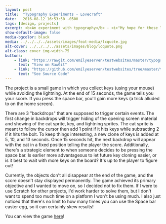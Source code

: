 ```yaml
---
layout: post
title:  "Typography Experiments - Lovecraft"
date:   2016-08-12 16:53:50 -0500
tags: [design, projects]
excerpt: <b>An experiment with typography</b> - <i>"My hope for these little blog posts is to document my process and hopefully be able to learn from it in retrospect when I do another portfolio."</i>
show-default-image: false
media-bgcolor: black
media: ../../../../assets/images/feat-media/lcquote.jpg
alt-cover: ../../../../assets/images/blog/lcquote.png
alt-class: cover img-width-75
buttons:
    - link: "https://rawgit.com/emilyeserven/testwebsites/master/typography/lovecraft.html"
      text: "View on RawGit"
    - link: "https://github.com/emilyeserven/testwebsites/tree/master/typography"
      text: "See Source Code"
---
```


The project is a small game in which you collect keys (using your mouse) while avoiding the lightning. At the end of 15 seconds, the game tells you your score. If you press the space bar, you'll gain more keys (a trick alluded to on the home screen).

There are 3 "backdrops" that are supposed to trigger certain events. The first change in backdrops will trigger hiding of the opening screen material and showing of the cat sprite, key, and lightning sprites. The cat sprite is meant to follow the cursor then add 1 point if it hits keys while subtracting 2 if it hits the bolt. To keep things interesting, a new clone of keys is added at 5, 10, and 13 seconds. Once 15 seconds hit, the next backdrop will appear with the cat in a fixed position telling the player the score. Additionally, there's a strategic element to when someone decides to be pressing the space bar. Is earlier more advantageous to let future key cloning easier, or is it best to wait with more keys on the board? It's up to the player to figure out!

Currently, the objects don't all disappear at the end of the game, and the score doesn't stay displayed permanently. The game achieved its primary objective and I wanted to move on, so I decided not to fix them. If I were to use Scratch for other projects, I'd work harder to solve them, but I don't want to spend too much time on a platform I won't be using much. I also just noticed that there's no limit to how many times you can use the Space bar easter egg, so it can certainly skew results!

You can view the game [here](https://scratch.mit.edu/projects/114377927/)!
